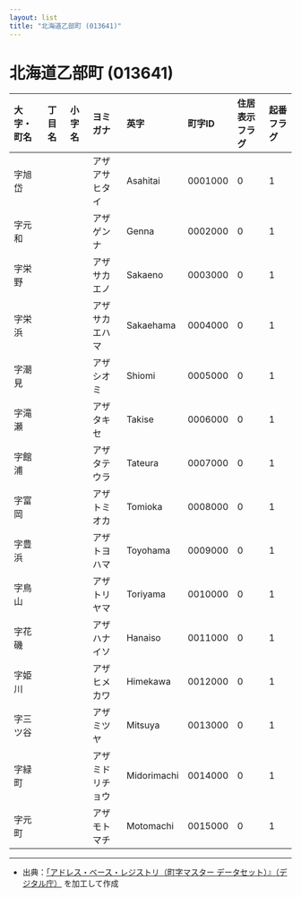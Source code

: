 ```yaml
---
layout: list
title: "北海道乙部町 (013641)"
---
```


# 北海道乙部町 (013641)

| 大字・町名 | 丁目名 | 小字名 | ヨミガナ | 英字 | 町字ID | 住居表示フラグ | 起番フラグ |
|:---|:---|:---|:---|:---|:---|:---|:---|
| 字旭岱 |  |  | アザアサヒタイ | Asahitai | 0001000 | 0 | 1 |
| 字元和 |  |  | アザゲンナ | Genna | 0002000 | 0 | 1 |
| 字栄野 |  |  | アザサカエノ | Sakaeno | 0003000 | 0 | 1 |
| 字栄浜 |  |  | アザサカエハマ | Sakaehama | 0004000 | 0 | 1 |
| 字潮見 |  |  | アザシオミ | Shiomi | 0005000 | 0 | 1 |
| 字滝瀬 |  |  | アザタキセ | Takise | 0006000 | 0 | 1 |
| 字館浦 |  |  | アザタテウラ | Tateura | 0007000 | 0 | 1 |
| 字富岡 |  |  | アザトミオカ | Tomioka | 0008000 | 0 | 1 |
| 字豊浜 |  |  | アザトヨハマ | Toyohama | 0009000 | 0 | 1 |
| 字鳥山 |  |  | アザトリヤマ | Toriyama | 0010000 | 0 | 1 |
| 字花磯 |  |  | アザハナイソ | Hanaiso | 0011000 | 0 | 1 |
| 字姫川 |  |  | アザヒメカワ | Himekawa | 0012000 | 0 | 1 |
| 字三ツ谷 |  |  | アザミツヤ | Mitsuya | 0013000 | 0 | 1 |
| 字緑町 |  |  | アザミドリチョウ | Midorimachi | 0014000 | 0 | 1 |
| 字元町 |  |  | アザモトマチ | Motomachi | 0015000 | 0 | 1 |

---

- 出典：[「アドレス・ベース・レジストリ（町字マスター データセット）』（デジタル庁）](https://www.digital.go.jp/policies/base_registry_address/) を加工して作成
